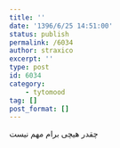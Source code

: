```yaml
---
title: ''
date: '1396/6/25 14:51:00'
status: publish
permalink: /6034
author: straxico
excerpt: ''
type: post
id: 6034
category:
    - tytomood
tag: []
post_format: []
---
```

چقدر هیچی برام مهم نیست